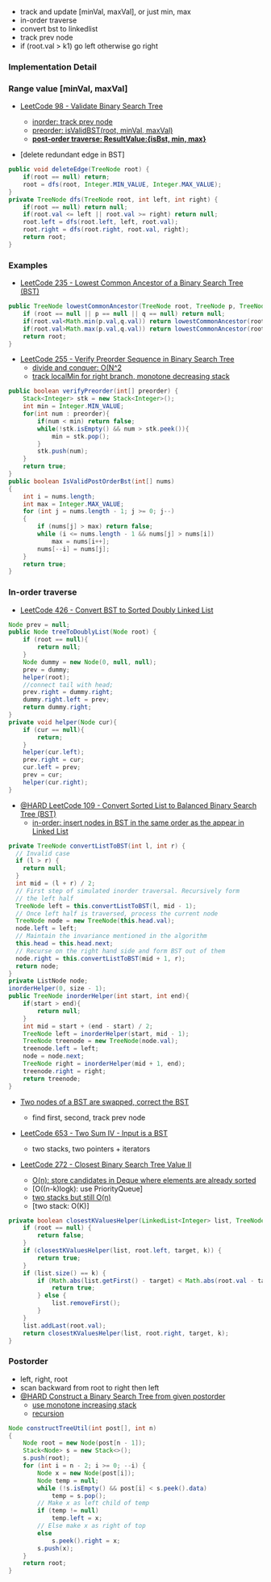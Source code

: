 - track and update [minVal, maxVal], or just min, max
- in-order traverse
- convert bst to linkedlist
- track prev node
- if (root.val > k1) go left otherwise go right
### Implementation Detail


### Range value [minVal, maxVal]
- [LeetCode 98 - Validate Binary Search Tree](https://algorithms.tutorialhorizon.com/determine-whether-given-binary-tree-is-binary-search-treebst-or-not/)
  - [inorder: track prev node](https://github.com/mintycc/OnlineJudge-Solutions/blob/master/Leetcode/098_Validate_Binary_Search_Tree.java)
  - [preorder: isValidBST(root, minVal, maxVal)](https://leetcode.com/problems/validate-binary-search-tree/discuss/32109/my-simple-java-solution-in-3-lines)
  - **[post-order traverse: ResultValue:{isBst, min, max}](http://www.jiuzhang.com/solutions/validate-binary-search-tree/)**

- [delete redundant edge in BST]
```java
public void deleteEdge(TreeNode root) {
	if(root == null) return;
	root = dfs(root, Integer.MIN_VALUE, Integer.MAX_VALUE);
}
private TreeNode dfs(TreeNode root, int left, int right) {
	if(root == null) return null;
	if(root.val <= left || root.val >= right) return null;
	root.left = dfs(root.left, left, root.val);
	root.right = dfs(root.right, root.val, right);
	return root;
}
```

### Examples
- [LeetCode 235 - Lowest Common Ancestor of a Binary Search Tree (BST)](https://leetcode.com/articles/lowest-common-ancestor-of-a-binary-search-tree/)
```Java
public TreeNode lowestCommonAncestor(TreeNode root, TreeNode p, TreeNode q) {
    if (root == null || p == null || q == null) return null;
    if(root.val<Math.min(p.val,q.val)) return lowestCommonAncestor(root.right,p,q);
    if(root.val>Math.max(p.val,q.val)) return lowestCommonAncestor(root.left,p,q);
    return root;
}
```

- [LeetCode 255 - Verify Preorder Sequence in Binary Search Tree](https://segmentfault.com/a/1190000003874375)
  - [divide and conquer: O(N^2](http://buttercola.blogspot.com/2015/09/leetcode-verify-preorder-sequence-in.html)
  - [track localMin for right branch, monotone decreasing stack](https://segmentfault.com/a/1190000003874375)
```JAVA
public boolean verifyPreorder(int[] preorder) {
    Stack<Integer> stk = new Stack<Integer>();
    int min = Integer.MIN_VALUE;
    for(int num : preorder){
        if(num < min) return false;
        while(!stk.isEmpty() && num > stk.peek()){
            min = stk.pop();
        }
        stk.push(num);
    }
    return true;
}
public boolean IsValidPostOrderBst(int[] nums)
{
    int i = nums.length;
    int max = Integer.MAX_VALUE;
    for (int j = nums.length - 1; j >= 0; j--)
    {
        if (nums[j] > max) return false;
        while (i <= nums.length - 1 && nums[j] > nums[i])
            max = nums[i++];
        nums[--i] = nums[j];
    }
    return true;
}
```

### In-order traverse
- [LeetCode 426 - Convert BST to Sorted Doubly Linked List](https://blog.csdn.net/BigFatSheep/article/details/83239067)
```java
Node prev = null;
public Node treeToDoublyList(Node root) {
    if (root == null){
        return null;
    }
    Node dummy = new Node(0, null, null);
    prev = dummy;
    helper(root);
    //connect tail with head;
    prev.right = dummy.right;
    dummy.right.left = prev;
    return dummy.right;
}
private void helper(Node cur){
    if (cur == null){
        return;
    }
    helper(cur.left);
    prev.right = cur;
    cur.left = prev;
    prev = cur;
    helper(cur.right);
}
```
- [@HARD LeetCode 109 - Convert Sorted List to Balanced Binary Search Tree (BST)](https://leetcode.com/articles/convert-sorted-list-to-binary-search-tree/)
  - [in-order: insert nodes in BST in the same order as the appear in Linked List](https://www.geeksforgeeks.org/sorted-linked-list-to-balanced-bst)
```JAVA
private TreeNode convertListToBST(int l, int r) {
  // Invalid case
  if (l > r) {
    return null;
  }
  int mid = (l + r) / 2;
  // First step of simulated inorder traversal. Recursively form
  // the left half
  TreeNode left = this.convertListToBST(l, mid - 1);
  // Once left half is traversed, process the current node
  TreeNode node = new TreeNode(this.head.val);
  node.left = left;
  // Maintain the invariance mentioned in the algorithm
  this.head = this.head.next;
  // Recurse on the right hand side and form BST out of them
  node.right = this.convertListToBST(mid + 1, r);
  return node;
}
private ListNode node;
inorderHelper(0, size - 1);
public TreeNode inorderHelper(int start, int end){
	if(start > end){
		return null;
	}
	int mid = start + (end - start) / 2;
	TreeNode left = inorderHelper(start, mid - 1);
	TreeNode treenode = new TreeNode(node.val);
	treenode.left = left;
	node = node.next;
	TreeNode right = inorderHelper(mid + 1, end);
	treenode.right = right;
	return treenode;
}
```

- [Two nodes of a BST are swapped, correct the BST](https://www.geeksforgeeks.org/fix-two-swapped-nodes-of-bst/)
  - find first, second, track prev node
- [LeetCode 653 - Two Sum IV - Input is a BST](https://leetcode.com/problems/two-sum-iv-input-is-a-bst/discuss/106061/Java-Simple-AC-with-Time-O(n)-Space-O(log-n)-in-Average)
  - two stacks, two pointers + iterators

- [LeetCode 272 - Closest Binary Search Tree Value II](https://www.cnblogs.com/grandyang/p/5247398.html)
  - [O(n): store candidates in Deque where elements are already sorted](https://www.cnblogs.com/grandyang/p/5247398.html)
  - [O((n-k)logk): use PriorityQueue]
  - [two stacks but still O(n)](https://gist.github.com/cixuuz/0a6a153b9131a2a8634a2a8c33efef29)
  - [two stack: O(K)]
```java
private boolean closestKValuesHelper(LinkedList<Integer> list, TreeNode root, double target, int k) {
    if (root == null) {
        return false;
    }
    if (closestKValuesHelper(list, root.left, target, k)) {
        return true;
    }
    if (list.size() == k) {
        if (Math.abs(list.getFirst() - target) < Math.abs(root.val - target)) {
            return true;
        } else {
            list.removeFirst();
        }
    }
    list.addLast(root.val);
    return closestKValuesHelper(list, root.right, target, k);
}

```
### Postorder
- left, right, root
- scan backward from root to right then left
- [@HARD Construct a Binary Search Tree from given postorder](https://www.geeksforgeeks.org/construct-a-binary-search-tree-from-given-postorder/)
  - [use monotone increasing stack](https://www.geeksforgeeks.org/construct-a-bst-from-given-postorder-traversal-using-stack/)
  - [recursion](https://www.geeksforgeeks.org/construct-a-binary-search-tree-from-given-postorder/)
```java
Node constructTreeUtil(int post[], int n) 
{ 
    Node root = new Node(post[n - 1]); 
    Stack<Node> s = new Stack<>(); 
    s.push(root); 
    for (int i = n - 2; i >= 0; --i) { 
        Node x = new Node(post[i]); 
        Node temp = null; 
        while (!s.isEmpty() && post[i] < s.peek().data)  
            temp = s.pop();       
        // Make x as left child of temp    
        if (temp != null)  
            temp.left = x;       
        // Else make x as right of top       
        else
            s.peek().right = x; 
        s.push(x); 
    } 
    return root; 
} 
```
